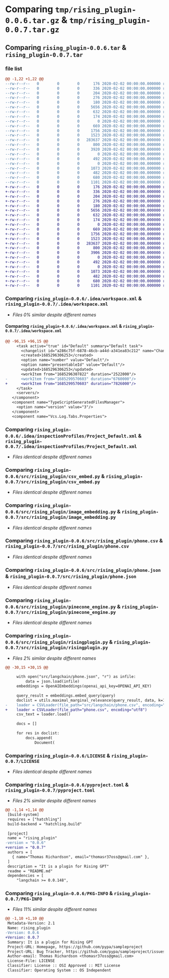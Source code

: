 # Comparing `tmp/rising_plugin-0.0.6.tar.gz` & `tmp/rising_plugin-0.0.7.tar.gz`

## Comparing `rising_plugin-0.0.6.tar` & `rising_plugin-0.0.7.tar`

### file list

```diff
@@ -1,22 +1,22 @@
--rw-r--r--   0        0        0      176 2020-02-02 00:00:00.000000 rising_plugin-0.0.6/.idea/.gitignore
--rw-r--r--   0        0        0      336 2020-02-02 00:00:00.000000 rising_plugin-0.0.6/.idea/RisingPlugin.iml
--rw-r--r--   0        0        0      204 2020-02-02 00:00:00.000000 rising_plugin-0.0.6/.idea/misc.xml
--rw-r--r--   0        0        0      276 2020-02-02 00:00:00.000000 rising_plugin-0.0.6/.idea/modules.xml
--rw-r--r--   0        0        0      180 2020-02-02 00:00:00.000000 rising_plugin-0.0.6/.idea/vcs.xml
--rw-r--r--   0        0        0     5656 2020-02-02 00:00:00.000000 rising_plugin-0.0.6/.idea/workspace.xml
--rw-r--r--   0        0        0      632 2020-02-02 00:00:00.000000 rising_plugin-0.0.6/.idea/inspectionProfiles/Project_Default.xml
--rw-r--r--   0        0        0      174 2020-02-02 00:00:00.000000 rising_plugin-0.0.6/.idea/inspectionProfiles/profiles_settings.xml
--rw-r--r--   0        0        0        0 2020-02-02 00:00:00.000000 rising_plugin-0.0.6/src/rising_plugin/__init__.py
--rw-r--r--   0        0        0      669 2020-02-02 00:00:00.000000 rising_plugin-0.0.6/src/rising_plugin/csv_embed.py
--rw-r--r--   0        0        0     1756 2020-02-02 00:00:00.000000 rising_plugin-0.0.6/src/rising_plugin/image_embedding.py
--rw-r--r--   0        0        0     1523 2020-02-02 00:00:00.000000 rising_plugin-0.0.6/src/rising_plugin/phone.csv
--rw-r--r--   0        0        0   283637 2020-02-02 00:00:00.000000 rising_plugin-0.0.6/src/rising_plugin/phone.json
--rw-r--r--   0        0        0      800 2020-02-02 00:00:00.000000 rising_plugin-0.0.6/src/rising_plugin/pinecone_engine.py
--rw-r--r--   0        0        0     3920 2020-02-02 00:00:00.000000 rising_plugin-0.0.6/src/rising_plugin/risingplugin.py
--rw-r--r--   0        0        0        0 2020-02-02 00:00:00.000000 rising_plugin-0.0.6/src/rising_plugin/common/__init__.py
--rw-r--r--   0        0        0      492 2020-02-02 00:00:00.000000 rising_plugin-0.0.6/src/rising_plugin/common/utils.py
--rw-r--r--   0        0        0        0 2020-02-02 00:00:00.000000 rising_plugin-0.0.6/tests/__init__.py
--rw-r--r--   0        0        0     1073 2020-02-02 00:00:00.000000 rising_plugin-0.0.6/LICENSE
--rw-r--r--   0        0        0      482 2020-02-02 00:00:00.000000 rising_plugin-0.0.6/README.md
--rw-r--r--   0        0        0      680 2020-02-02 00:00:00.000000 rising_plugin-0.0.6/pyproject.toml
--rw-r--r--   0        0        0     1101 2020-02-02 00:00:00.000000 rising_plugin-0.0.6/PKG-INFO
+-rw-r--r--   0        0        0      176 2020-02-02 00:00:00.000000 rising_plugin-0.0.7/.idea/.gitignore
+-rw-r--r--   0        0        0      336 2020-02-02 00:00:00.000000 rising_plugin-0.0.7/.idea/RisingPlugin.iml
+-rw-r--r--   0        0        0      204 2020-02-02 00:00:00.000000 rising_plugin-0.0.7/.idea/misc.xml
+-rw-r--r--   0        0        0      276 2020-02-02 00:00:00.000000 rising_plugin-0.0.7/.idea/modules.xml
+-rw-r--r--   0        0        0      180 2020-02-02 00:00:00.000000 rising_plugin-0.0.7/.idea/vcs.xml
+-rw-r--r--   0        0        0     5656 2020-02-02 00:00:00.000000 rising_plugin-0.0.7/.idea/workspace.xml
+-rw-r--r--   0        0        0      632 2020-02-02 00:00:00.000000 rising_plugin-0.0.7/.idea/inspectionProfiles/Project_Default.xml
+-rw-r--r--   0        0        0      174 2020-02-02 00:00:00.000000 rising_plugin-0.0.7/.idea/inspectionProfiles/profiles_settings.xml
+-rw-r--r--   0        0        0        0 2020-02-02 00:00:00.000000 rising_plugin-0.0.7/src/rising_plugin/__init__.py
+-rw-r--r--   0        0        0      669 2020-02-02 00:00:00.000000 rising_plugin-0.0.7/src/rising_plugin/csv_embed.py
+-rw-r--r--   0        0        0     1756 2020-02-02 00:00:00.000000 rising_plugin-0.0.7/src/rising_plugin/image_embedding.py
+-rw-r--r--   0        0        0     1523 2020-02-02 00:00:00.000000 rising_plugin-0.0.7/src/rising_plugin/phone.csv
+-rw-r--r--   0        0        0   283637 2020-02-02 00:00:00.000000 rising_plugin-0.0.7/src/rising_plugin/phone.json
+-rw-r--r--   0        0        0      800 2020-02-02 00:00:00.000000 rising_plugin-0.0.7/src/rising_plugin/pinecone_engine.py
+-rw-r--r--   0        0        0     3906 2020-02-02 00:00:00.000000 rising_plugin-0.0.7/src/rising_plugin/risingplugin.py
+-rw-r--r--   0        0        0        0 2020-02-02 00:00:00.000000 rising_plugin-0.0.7/src/rising_plugin/common/__init__.py
+-rw-r--r--   0        0        0      492 2020-02-02 00:00:00.000000 rising_plugin-0.0.7/src/rising_plugin/common/utils.py
+-rw-r--r--   0        0        0        0 2020-02-02 00:00:00.000000 rising_plugin-0.0.7/tests/__init__.py
+-rw-r--r--   0        0        0     1073 2020-02-02 00:00:00.000000 rising_plugin-0.0.7/LICENSE
+-rw-r--r--   0        0        0      482 2020-02-02 00:00:00.000000 rising_plugin-0.0.7/README.md
+-rw-r--r--   0        0        0      680 2020-02-02 00:00:00.000000 rising_plugin-0.0.7/pyproject.toml
+-rw-r--r--   0        0        0     1101 2020-02-02 00:00:00.000000 rising_plugin-0.0.7/PKG-INFO
```

### Comparing `rising_plugin-0.0.6/.idea/workspace.xml` & `rising_plugin-0.0.7/.idea/workspace.xml`

 * *Files 0% similar despite different names*

#### Comparing `rising_plugin-0.0.6/.idea/workspace.xml` & `rising_plugin-0.0.7/.idea/workspace.xml`

```diff
@@ -96,15 +96,15 @@
     <task active="true" id="Default" summary="Default task">
       <changelist id="a286c75f-6878-46cb-a44d-a341ea83c212" name="Changes" comment=""/>
       <created>1685296306253</created>
       <option name="number" value="Default"/>
       <option name="presentableId" value="Default"/>
       <updated>1685296306253</updated>
       <workItem from="1685296307822" duration="2522000"/>
-      <workItem from="1685299570603" duration="6760000"/>
+      <workItem from="1685299570603" duration="7826000"/>
     </task>
     <servers/>
   </component>
   <component name="TypeScriptGeneratedFilesManager">
     <option name="version" value="3"/>
   </component>
   <component name="Vcs.Log.Tabs.Properties">
```

### Comparing `rising_plugin-0.0.6/.idea/inspectionProfiles/Project_Default.xml` & `rising_plugin-0.0.7/.idea/inspectionProfiles/Project_Default.xml`

 * *Files identical despite different names*

### Comparing `rising_plugin-0.0.6/src/rising_plugin/csv_embed.py` & `rising_plugin-0.0.7/src/rising_plugin/csv_embed.py`

 * *Files identical despite different names*

### Comparing `rising_plugin-0.0.6/src/rising_plugin/image_embedding.py` & `rising_plugin-0.0.7/src/rising_plugin/image_embedding.py`

 * *Files identical despite different names*

### Comparing `rising_plugin-0.0.6/src/rising_plugin/phone.csv` & `rising_plugin-0.0.7/src/rising_plugin/phone.csv`

 * *Files identical despite different names*

### Comparing `rising_plugin-0.0.6/src/rising_plugin/phone.json` & `rising_plugin-0.0.7/src/rising_plugin/phone.json`

 * *Files identical despite different names*

### Comparing `rising_plugin-0.0.6/src/rising_plugin/pinecone_engine.py` & `rising_plugin-0.0.7/src/rising_plugin/pinecone_engine.py`

 * *Files identical despite different names*

### Comparing `rising_plugin-0.0.6/src/rising_plugin/risingplugin.py` & `rising_plugin-0.0.7/src/rising_plugin/risingplugin.py`

 * *Files 2% similar despite different names*

```diff
@@ -30,15 +30,15 @@
 
     with open("src/langchain/phone.json", "r") as infile:
         data = json.load(infile)
     embeddings = OpenAIEmbeddings(openai_api_key=OPENAI_API_KEY)
 
     query_result = embeddings.embed_query(query)
     doclist = utils.maximal_marginal_relevance(query_result, data, k=1)
-    loader = CSVLoader(file_path="src/langchain/phone.csv", encoding="utf8")
+    loader = CSVLoader(file_path="phone.csv", encoding="utf8")
     csv_text = loader.load()
 
     docs = []
 
     for res in doclist:
         docs.append(
             Document(
```

### Comparing `rising_plugin-0.0.6/LICENSE` & `rising_plugin-0.0.7/LICENSE`

 * *Files identical despite different names*

### Comparing `rising_plugin-0.0.6/pyproject.toml` & `rising_plugin-0.0.7/pyproject.toml`

 * *Files 2% similar despite different names*

```diff
@@ -1,14 +1,14 @@
 [build-system]
 requires = ["hatchling"]
 build-backend = "hatchling.build"
 
 [project]
 name = "rising_plugin"
-version = "0.0.6"
+version = "0.0.7"
 authors = [
   { name="Thomas Richardson", email="thomasr37oss@gmail.com" },
 ]
 description = "It is a plugin for Rising GPT"
 readme = "README.md"
 dependencies = [
     "langchain >= 0.0.148",
```

### Comparing `rising_plugin-0.0.6/PKG-INFO` & `rising_plugin-0.0.7/PKG-INFO`

 * *Files 11% similar despite different names*

```diff
@@ -1,10 +1,10 @@
 Metadata-Version: 2.1
 Name: rising_plugin
-Version: 0.0.6
+Version: 0.0.7
 Summary: It is a plugin for Rising GPT
 Project-URL: Homepage, https://github.com/pypa/sampleproject
 Project-URL: Bug Tracker, https://github.com/pypa/sampleproject/issues
 Author-email: Thomas Richardson <thomasr37oss@gmail.com>
 License-File: LICENSE
 Classifier: License :: OSI Approved :: MIT License
 Classifier: Operating System :: OS Independent
```

